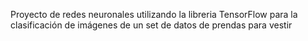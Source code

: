 Proyecto de redes neuronales utilizando la libreria TensorFlow para la clasificación de imágenes de un set de datos de prendas para vestir
